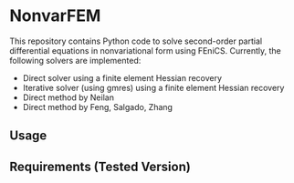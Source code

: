 # NonvarFEM
This repository contains Python code to solve second-order partial differential equations in nonvariational form using FEniCS.
Currently, the following solvers are implemented:
- Direct solver using a finite element Hessian recovery 
- Iterative solver (using gmres) using a finite element Hessian recovery 
- Direct method by Neilan
- Direct method by Feng, Salgado, Zhang

## Usage

## Requirements (Tested Version)
